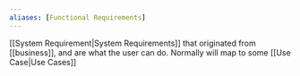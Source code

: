 ```yaml
---
aliases: [Functional Requirements]
---
```


[[System Requirement|System Requirements]] that originated from [[business]], and are what the user can do. Normally will map to some [[Use Case|Use Cases]]
